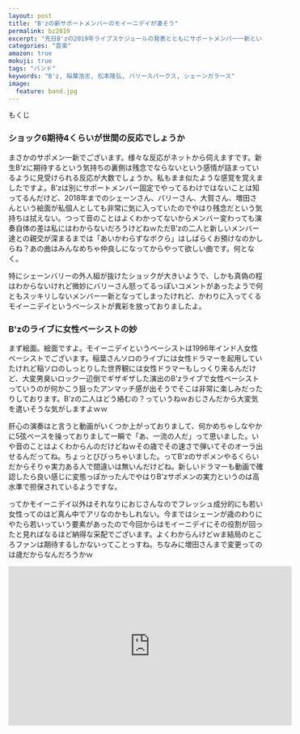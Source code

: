 ```yaml
---
layout: post
title: "B'zの新サポートメンバーのモイーニデイが凄そう"
permalink: bz2019
excerpt: "先日B'zの2019年ライブスケジュールの発表とともにサポートメンバー一新というB'zファン的にはなかなかに衝撃的なニュースが舞い込んできました。そして新たに加わるサポートメンバーのモイーニデイというベーシストに注目します"
categories: "音楽"
amazon: true
mokuji: true
tags: "バンド"
keywords: "B'z, 稲葉浩志, 松本隆弘, バリースパークス, シェーンガラース"
image:
  feature: band.jpg
---
```


<div id="mokuji"><span>もくじ</span></div>

### ショック6期待4くらいが世間の反応でしょうか

まさかのサポメン一新でございます。様々な反応がネットから伺えますです。新生B'zに期待するという気持ちの裏側は残念でならないという感情が詰まっているように見受けられる反応が大数でしょうか。私もまま似たような感覚を覚えましたですよ。B'zは別にサポートメンバー固定でやってるわけではないことは知ってるんだけど、2018年までのシェーンさん、バリーさん、大賀さん、増田さんという絵面が私個人としても非常に気に入っていたのでやはり残念だという気持ちは拭えない。つって音のことはよくわかってないからメンバー変わっても演奏自体の差は私にはわからないだろうけどねｗただB'zの二人と新しいメンバー達との親交が深まるまでは「あいかわらずなボクら」はしばらくお預けなのかしらね？あの曲はみんなめちゃ仲良しになってからやって欲しい曲です。何となく。

特にシェーンバリーの外人組が抜けたショックが大きいようで、しかも真偽の程はわからないけれど微妙にバリーさん怒ってるっぽいコメントがあったようで何ともスッキリしないメンバー一新となってしまったけれど、かわりに入ってくるモイーニデイというベーシストが異彩を放っておりましたよ。

### B'zのライブに女性ベーシストの妙

まず絵面。絵面ですよ。モイーニデイというベーシストは1996年インド人女性ベーシストでございます。稲葉さんソロのライブには女性ドラマーを起用していたけれど稲ソロのしっとりした世界観には女性ドラマーもしっくり来るんだけど、大変男臭いロック一辺倒でギザギザした演出のB'zライブで女性ベーシストっていうのが何かこう狙ったアンマッチ感が出そうでそこは非常に楽しみだったりしております。B'zの二人はどう絡むの？っていうねｗおじさんだから大変気を遣いそうな気がしますよｗｗ

肝心の演奏はと言うと動画がいくつか上がっておりまして、何かめちゃしなやかに5弦ベースを操っておりまして一瞬で「あ、一流の人だ」って思いました。いや音のことはよくわからんのだけどねｗその歳でその速さで弾いてそのオーラ出せるんだってね。ちょっとびびっちゃいました。ってB'zのサポメンやるくらいだからそりゃ実力ある人で間違いは無いんだけどね。新しいドラマーも動画で確認したら良い感じに変態っぽかったんでやはりB'zサポメンの実力というのは高水準で担保されているようですな。

ってかモイーニデイ以外はそれなりにおじさんなのでフレッシュ成分的にも若い女性ってのはど真ん中でアリなのかもしれない。今まではシェーンが歳のわりにやたら若いっていう要素があったので今回からはモイーニデイにその役割が回ったと見ればなるほど納得な采配でございます。よくわからんけどｗま結局のところファンは期待するしかないってことっすね。ちなみに増田さんまで変更ってのは歳だからなんだろうかｗ

<div class="video-container"><iframe width="560" height="315" src="https://www.youtube.com/embed/3w0JZpaHDz4" frameborder="0" allow="accelerometer; autoplay; encrypted-media; gyroscope; picture-in-picture" allowfullscreen></iframe></div>